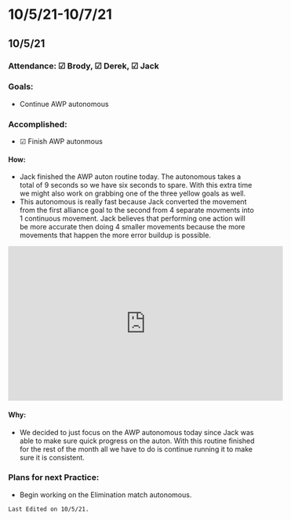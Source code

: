 # 10/5/21-10/7/21
## 10/5/21
### Attendance: &#9745; Brody, &#9745; Derek, &#9745; Jack
### Goals:
- Continue AWP autonomous
### Accomplished:
- &#9745; Finish AWP autonmous
#### How:
- Jack finished the AWP auton routine today. The autonomous takes a total of 9 seconds so we have six seconds to spare. With this extra time we might also work on grabbing one of the three yellow goals as well.
- This autonomous is really fast because Jack converted the movement from the first alliance goal to the second from 4 separate movments into 1 continuous movement. Jack believes that performing one action will be more accurate then doing 4 smaller movements because the more movements that happen the more error buildup is possible.

<iframe width="560" height="315" src="https://www.youtube.com/embed/lRb-H7GXwFw" title="YouTube video player" frameborder="0" allow="accelerometer; autoplay; clipboard-write; encrypted-media; gyroscope; picture-in-picture" allowfullscreen></iframe>

#### Why:
- We decided to just focus on the AWP autonomous today since Jack was able to make sure quick progress on the auton. With this routine finished for the rest of the month all we have to do is continue running it to make sure it is consistent.
### Plans for next Practice:
- Begin working on the Elimination match autonomous.

```{important}
Last Edited on 10/5/21.
```

